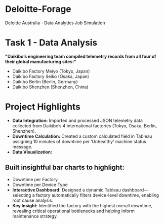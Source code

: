 # Deloitte-Forage
Deloitte Australia - Data Analytics Job Simulation

# Task 1 - Data Analysis
**"Daikibo’s engineering team compiled telemetry records from all four of their global manufacturing sites:"**
- Daikibo Factory Meiyo (Tokyo, Japan)
- Daikibo Factory Seiko (Osaka, Japan)
- Daikibo Berlin (Berlin, Germany)
- Daikibo Shenzhen (Shenzhen, China)
# Project Highlights
- **Data Integration:**
Imported and processed JSON telemetry data collected from Daikibo’s 4 international factories (Tokyo, Osaka, Berlin, Shenzhen).
- **Downtime Calculation:**
Created a custom calculated field in Tableau assigning 10 minutes of downtime per ‘Unhealthy’ machine status message.
- **Data Visualization:**
## Built insightful bar charts to highlight:
- Downtime per Factory
- Downtime per Device Type
- **Interactive Dashboard:**
Designed a dynamic Tableau dashboard—selecting a factory automatically filters device-level downtime, enabling root cause analysis.
- **Key Insight:**
Identified the factory with the highest overall downtime, revealing critical operational bottlenecks and helping inform maintenance strategy.
